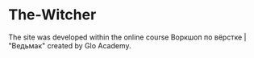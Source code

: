 # The-Witcher
The site was developed within the online course Воркшоп по вёрстке | "Ведьмак" created by Glo Academy.
